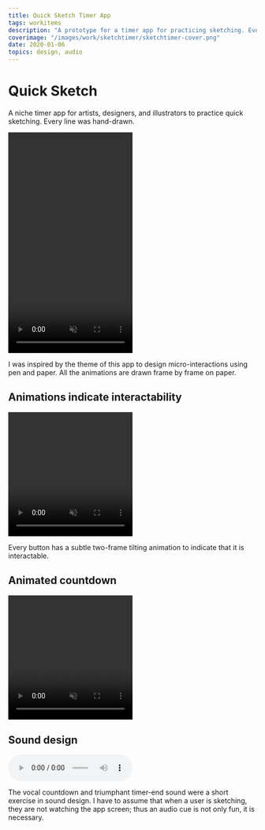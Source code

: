 ```yaml
---
title: Quick Sketch Timer App
tags: workitems
description: "A prototype for a timer app for practicing sketching. Every line was hand-drawn."
coverimage: "/images/work/sketchtimer/sketchtimer-cover.png"
date: 2020-01-06
topics: design, audio
---
```

<style>
	img {
		border: 1px dashed black;
		padding: .3rem;
	}
	audio {
		display: block;
		width: 50%;
	}
	video {
		margin: auto; width: 50%;
		position: relative;
	}
	.pausedvideo::after {
		content: "paused";
		position: absolute;
		top: 50%; left: 50%;
		transform: translate(-50%, -50%);
	}
</style>

# Quick Sketch

A niche timer app for artists, designers, and illustrators to practice quick sketching. Every line was hand-drawn.

<video muted controls autoplay loop style="aspect-ratio: 1080 / 1920">
<source src="/images/work/sketchtimer/sketchtimer_tapthrough-withaudio.mp4" type="video/mp4">
Your browser does not support the video tag.
</video>




<!-- <iframe width="383" height="681" src="https://www.youtube.com/embed/DalDezU417E" title="Oliver Norred - Quick Sketch Timer Prototype" frameborder="0" allow="accelerometer; autoplay; clipboard-write; encrypted-media; gyroscope; picture-in-picture" allowfullscreen></iframe> -->

I was inspired by the theme of this app to design micro-interactions using pen and paper. All the animations are drawn frame by frame on paper.

## Animations indicate interactability

<video autoplay muted loop style="aspect-ratio: 1080 / 1080;">
<source src="/images/work/sketchtimer/shaking_buttons_micro.mp4" type="video/mp4">
Your browser does not support the video tag.
</video>

<p class="caption">Every button has a subtle two-frame tilting animation to indicate that it is interactable.</p>

## Animated countdown

<video autoplay muted loop style="aspect-ratio: 1080 / 1080">
<source src="/images/work/sketchtimer/countdown_micro.mp4" type="video/mp4">
Your browser does not support the video tag.
</video>

## Sound design

<audio controls>
  <source src="/images/work/sketchtimer/countdown_to_complete_audio.mp3" type="audio/mp3">
  Your browser does not support the audio tag.
</audio>

The vocal countdown and triumphant timer-end sound were a short exercise in sound design. I have to assume that when a user is sketching, they are not watching the app screen; thus an audio cue is not only fun, it is necessary.